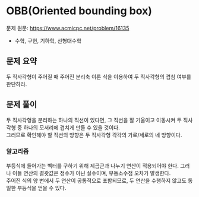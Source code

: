 OBB(Oriented bounding box)
=
문제 원문: https://www.acmicpc.net/problem/16135
- 수학, 구현, 기하학, 선형대수학

## 문제 요약
두 직사각형이 주어질 때 주어진 분리축 이론 식을 이용하여 두 직사각형의 겹침 여부를 판단하라.
## 문제 풀이
두 직사각형을 분리하는 하나의 직선이 있다면, 그 직선을 잘 기울이고 이동시켜 두 직사각형 중 하나의 모서리에 겹치게 만들 수 있을 것이다.   
그러므로 확인해야 할 직선의 방향은 두 직사각형 각각의 가로/세로의 네 방향이다.

### 알고리즘
부등식에 들어가는 벡터를 구하기 위해 제곱근과 나누기 연산이 적용되어야 한다. 그러나 이들 연산의 결괏값은 정수가 아닌 실수이며, 부동소수점 오차가 발생한다.  
주어진 식의 양 변에서 두 연산이 공통적으로 포함되므로, 두 연산을 수행하지 않고도 동일한 부등식을 얻을 수 있다.


